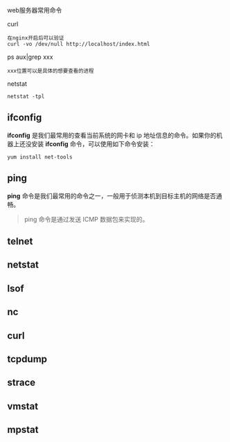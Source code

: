 web服务器常用命令

curl

```
在nginx开启后可以验证
curl -vo /dev/null http://localhost/index.html
```

ps aux|grep xxx

```
xxx位置可以是具体的想要查看的进程
```

netstat  

```
netstat -tpl
```

## ifconfig

**ifconfig** 是我们最常用的查看当前系统的网卡和 ip 地址信息的命令。如果你的机器上还没安装 **ifconfig** 命令，可以使用如下命令安装：

```
yum install net-tools
```



## ping

**ping** 命令是我们最常用的命令之一，一般用于侦测本机到目标主机的网络是否通畅。

> ping 命令是通过发送 ICMP 数据包来实现的。

## telnet

## netstat

## lsof

## nc

## curl

## tcpdump

## strace

## vmstat

## mpstat
